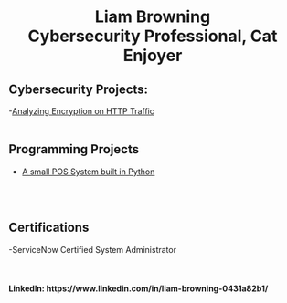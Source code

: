 

<h1 align="center"> Liam Browning <br/>Cybersecurity Professional</a>, <a>Cat Enjoyer</a></h1>

<h2>Cybersecurity Projects:</h2>

-[Analyzing Encryption on HTTP Traffic](https://github.com/weumn00b/Analysis-of-HTTP-Traffic/tree/main)
<br />
<br />


<h2>Programming Projects</h2>

- [A small POS System built in Python](https://github.com/weumn00b/SimplePOSSystem/tree/main)

<br />
<br />
<h2>Certifications</h2>
-ServiceNow Certified System Administrator
<br />
<br />
<br />
<br />
<b align = "center">LinkedIn: https://www.linkedin.com/in/liam-browning-0431a82b1/</b>

